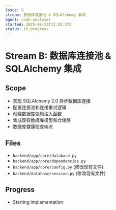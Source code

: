 ```yaml
---
issue: 9
stream: 数据库连接池 & SQLAlchemy 集成
agent: code-analyzer
started: 2025-09-23T12:28:37Z
status: in_progress
---
```


# Stream B: 数据库连接池 & SQLAlchemy 集成

## Scope
- 实现 SQLAlchemy 2.0 异步数据库连接
- 配置连接池和连接重试逻辑
- 创建数据库依赖注入函数
- 集成现有数据库模型和仓储层
- 数据库健康检查端点

## Files
- `backend/app/core/database.py`
- `backend/app/core/dependencies.py`
- `backend/app/core/config.py` (修改现有文件)
- `backend/database/session.py` (修改现有文件)

## Progress
- Starting implementation

